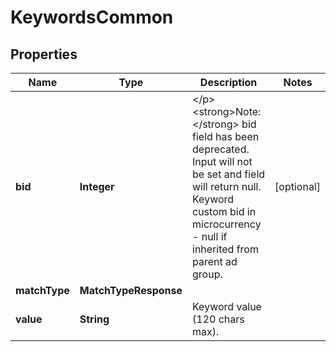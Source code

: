 

# KeywordsCommon


## Properties

| Name | Type | Description | Notes |
|------------ | ------------- | ------------- | -------------|
|**bid** | **Integer** | &lt;/p&gt;&lt;strong&gt;Note:&lt;/strong&gt; bid field has been deprecated. Input will not be set and field will return null. Keyword custom bid in microcurrency - null if inherited from parent ad group. |  [optional] |
|**matchType** | **MatchTypeResponse** |  |  |
|**value** | **String** | Keyword value (120 chars max). |  |



